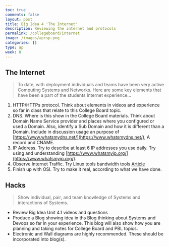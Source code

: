 ```yaml
---
toc: true
comments: false
layout: post
title: Big Idea 4 'The Internet'
description: Reviewing the internet and protocols
permalink: /collegeboard/internet
image: /images/apcsp.png
categories: []
type: ap
week: 8
---
```


## The Internet
> To date, with deployment individuals and teams have been very active Computing Systems and Networks.  Here are some key elements that have been a part of the students Internet experience...
1. HTTP/HTTPs protocol.  Think about elements in videos and experience so far in class that relate to this College Board topic.
2. DNS.  Where is this show in the College Board materials.  Think about Domain Name Service provider and places where you configured or used a Domain.  Also, identify a Sub Domain and how it is different than a Domain.  Include in discussion usage an purpose of [https://www.whatsmydns.net/](https://www.whatsmydns.net/), A record and CNAME.
3. IP Address.  Try to describe at least 6 IP addresses you use daily.  Try using and understanding [https://www.whatsmyip.org/](https://www.whatsmyip.org/).
4. Observe Internet Traffic.  Try Linux tools bandwidth tools [Article](https://www.binarytides.com/linux-commands-monitor-network/)
5. Finish up with OSI.  Try to make it real, according to what we have done.

## Hacks
> Show individual, pair, and team knowledge of Systems and interactions of Systems.
- Review Big Idea Unit 4.1 videos and questions
- Produce a Blog showing idea in ths Blog thinking about Systems and Devops so far in your experience.  This blog will also show how you are planning and taking notes for College Board and PBL topics.
- Electronic and Wall diagrams are highly recommended.  These should be incorporated into blog(s).
